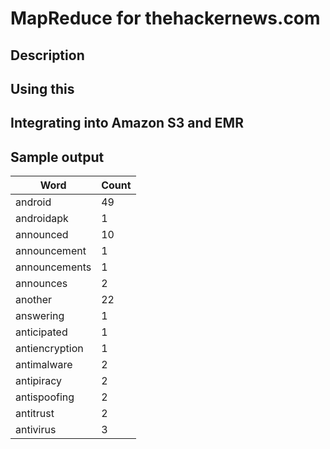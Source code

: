 # MapReduce for thehackernews.com

## Description

## Using this

## Integrating into Amazon S3 and EMR

## Sample output

| Word | Count |
|-------|-------|
| android	| 49 |
| androidapk |	1 |
| announced	| 10 |
| announcement |	1 |
| announcements |	1 |
| announces	| 2 |
| another	| 22 |
| answering	| 1 |
| anticipated |	1 |
| antiencryption |	1 |
| antimalware |	2 |
| antipiracy |	2 |
| antispoofing |	2 |
| antitrust |	2 |
| antivirus |	3 |
